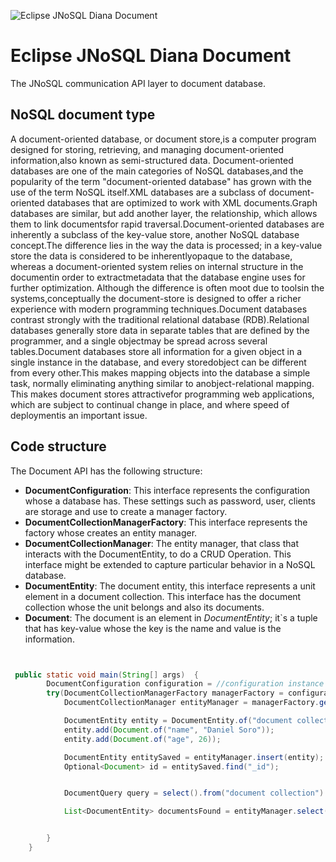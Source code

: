![Eclipse JNoSQL Diana Document](https://github.com/JNOSQL/jnosql.github.io/blob/master/images/duke-diana.png)

# Eclipse JNoSQL Diana Document


The JNoSQL communication API layer to document database.

## NoSQL document type

A document-oriented database, or document store,is a computer program designed for storing, retrieving, and managing document-oriented information,also known as semi-structured data.
 Document-oriented databases are one of the main categories of NoSQL databases,and the popularity of the term "document-oriented database" has grown with the use of the term NoSQL itself.XML databases are a subclass of document-oriented databases that are optimized to work with XML documents.Graph databases are similar, but add another layer, the relationship, which allows them to link documentsfor rapid traversal.Document-oriented databases are inherently a subclass of the key-value store, another NoSQL database concept.The difference lies in the way the data is processed; in a key-value store the data is considered to be inherentlyopaque to the database, whereas a document-oriented system relies on internal structure in the documentin order to extractmetadata that the database engine uses for further optimization. Although the difference is often moot due to toolsin the systems,conceptually the document-store is designed to offer a richer experience with modern programming techniques.Document databases contrast strongly with the traditional relational database (RDB).Relational databases generally store data in separate tables that are defined by the programmer, and a single objectmay be spread across several tables.Document databases store all information for a given object in a single instance in the database, and every storedobject can be different from every other.This makes mapping objects into the database a simple task, normally eliminating anything similar to anobject-relational mapping. This makes document stores attractivefor programming web applications, which are subject to continual change in place, and where speed of deploymentis an important issue.
 
 
 ## Code structure
 
 The Document API has the following structure:

* **DocumentConfiguration**: This interface represents the configuration whose a database has. These settings such as password, user, clients are storage and use to create a manager factory.
* **DocumentCollectionManagerFactory**: This interface represents the factory whose creates an entity manager.
* **DocumentCollectionManager**: The entity manager, that class that interacts with the DocumentEntity, to do a CRUD Operation. This interface might be extended to capture particular behavior in a NoSQL database.
* **DocumentEntity**: The document entity, this interface represents a unit element in a document collection. This interface has the document collection whose the unit belongs and also its documents.
* **Document**: The document is an element in _DocumentEntity_; it`s a tuple that has key-value whose the key is the name and value is the information.


```java


 public static void main(String[] args)  {
        DocumentConfiguration configuration = //configuration instance
        try(DocumentCollectionManagerFactory managerFactory = configuration.get();) {
            DocumentCollectionManager entityManager = managerFactory.get(DATABASE);

            DocumentEntity entity = DocumentEntity.of("document collection");
            entity.add(Document.of("name", "Daniel Soro"));
            entity.add(Document.of("age", 26));

            DocumentEntity entitySaved = entityManager.insert(entity);
            Optional<Document> id = entitySaved.find("_id");


            DocumentQuery query = select().from("document collection").where(DocumentCondition.eq(id.get())).build();

            List<DocumentEntity> documentsFound = entityManager.select(query);


        }
    }
```